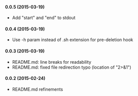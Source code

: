 #### 0.0.5 (2015-03-19)

- Add "start" and "end" to stdout



#### 0.0.4 (2015-03-19)

- Use -h param instead of .sh extension for pre-deletion hook



#### 0.0.3 (2015-03-19)

- README.md: line breaks for readability
- README.md: fixed file redirection typo (location of "2>&1")



#### 0.0.2 (2015-02-24)

- README.md refinements

